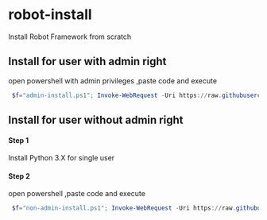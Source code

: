 # robot-install
Install Robot Framework from scratch


## Install for user with admin right
open powershell with admin privileges ,paste code and execute

```powershell
 $f="admin-install.ps1"; Invoke-WebRequest -Uri https://raw.githubusercontent.com/IlfirinPL/robot-install/master/$f -OutFile $f ; . ./$f ; Remove-Item $f

```

## Install for user **without** admin right
#### Step 1 
Install Python 3.X for single user
#### Step 2 
open powershell ,paste code and execute

```powershell
 $f="non-admin-install.ps1"; Invoke-WebRequest -Uri https://raw.githubusercontent.com/IlfirinPL/robot-install/master/$f -OutFile $f ; . ./$f ; Remove-Item $f

```


